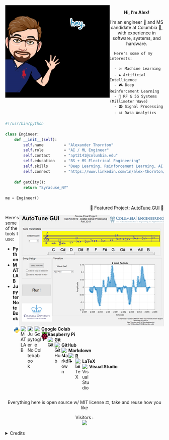 <img src="https://github.com/athornton1618/athornton1618/blob/main/hello.PNG?raw=true" align="left" alt="Hello!">
<p align="right">
  <p align="center"><strong>Hi, I’m Alex!</strong></p>
  <p align="center">
      I’m an engineer 🚀 and MS candidate at Columbia 👑, with experience in software, systems, and hardware.
      
      Here's some of my interests:

      - 📈 Machine Learning 
      - ♟️ Artificial Intelligence
      - 🎮 Deep Reinforcement Learning
      - 📡 RF & 5G Systems (Millimeter Wave)
      - 📻 Signal Processing 
      - 📊 Data Analytics 
  </p>
</p>

```python
#!/usr/bin/python

class Engineer:
    def __init__(self):
        self.name         = "Alexander Thornton"
        self.role         = "AI / ML Engineer"
        self.contact      = "apt2141@columbia.edu"
        self.education    = "BS + MS Electrical Engineering"
        self.skills       = "Deep Learning, Reinforcement Learning, AI, Algorithms, Big Data, RF / 5G Circuits"
        self.connect      = "https://www.linkedin.com/in/alex-thornton/"
    
    def getCity():
        return "Syracuse_NY"

me = Engineer()
```

<p align="right">
    🔽 Featured Project: <a href="https://github.com/athornton1618/AutoTuneGUI"> AutoTune GUI</a> 🔽
</p>

<img src="https://github.com/athornton1618/athornton1618/blob/main/AutoTune.PNG?raw=true" align="right" alt="Hello!">

<p align="left">
    Here's some of the tools I use:
</p>

- <img align="left" alt="Python" width="25px" src="https://raw.githubusercontent.com/github/explore/80688e429a7d4ef2fca1e82350fe8e3517d3494d/topics/python/python.png" />  **Python**
- <img align="left" alt="MATLAB" width="22px" src="https://upload.wikimedia.org/wikipedia/commons/2/21/Matlab_Logo.png" />  **MATLAB**
- <img align="left" alt="Jupyter Notebook" width="22px" src="https://www.vectorlogo.zone/logos/jupyter/jupyter-icon.svg" /> **Jupyter NoteBook**
- <img align="left" alt="Google Colab" width="22px" src="https://logo.letskhabar.com/img/?tool=google_cloud" /> **Google Colab**
- <img align="left" alt="Raspberry Pi" width="20px" src="https://github.com/athornton1618/athornton1618/blob/main/RPi.png"/>  **Raspberry Pi**
- <img align="left" alt="Git" width="22px" src="https://logo.letskhabar.com/img/?tool=git" /> **Git**
- <img align="left" alt="GitHub" width="22px" src="https://logo.letskhabar.com/img/?tool=github" /> **GitHub**
- <img align="left" alt="Markdown" width="22px" src="https://simpleicons.org/icons/markdown.svg" /> **Markdown**
- <img align="left" alt="R" width="22px" src="https://img.shields.io/badge/R-3776AB?style=flat-square&logo=r&logoColor=white"/>  **R**
- <img align="left" alt="LaTeX" width="22px" src="https://simpleicons.org/icons/latex.svg"/>  **LaTeX**
- <img align="left" alt="Visual Studio" width="22px" src="https://cdn.jsdelivr.net/npm/simple-icons@v3/icons/visualstudio.svg"/>  **Visual Studio**

<br>
<br>
<br>
<br>

<p align="center">
    Everything here is open source w/ MIT license ⚖️, take and reuse how you like
</p>
<p align="center"> 
  Visitors :<br>
  <img src="https://profile-counter.glitch.me/athornton1618/count.svg" />
</p>
  
<details>
  <summary>Credits</summary>
  <ul>
    <li>Layout ideas <s>stolen</s> borrowed from <a href="https://github.com/speculative"> Speculative</a>, a friend from Columbia, and <a href=https://github.com/Wandrys-dev>     Wandrys-dev</a>.</li>
</details>
